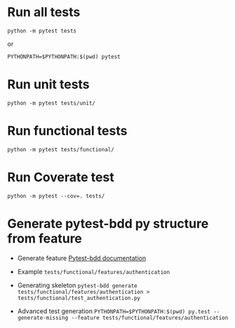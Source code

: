 # Run all tests
``` python -m pytest tests ```

or

``` PYTHONPATH=$PYTHONPATH:$(pwd) pytest ```


# Run unit tests
``` python -m pytest tests/unit/ ```

# Run functional tests
``` python -m pytest tests/functional/ ```

# Run Coverate test
``` python -m pytest --cov=. tests/ ```

# Generate pytest-bdd py structure from feature
- Generate feature
[Pytest-bdd documentation](https://pypi.org/project/pytest-bdd/)

- Example
``` tests/functional/features/authentication ```

- Generating  skeleton
``` pytest-bdd generate tests/functional/features/authentication > tests/functional/test_authentication.py ```

- Advanced test generation 
``` PYTHONPATH=$PYTHONPATH:$(pwd) py.test --generate-missing --feature tests/functional/features/authentication ```

